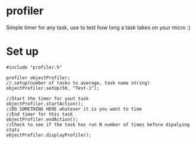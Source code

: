 # profiler
Simple timer for any task, use to test how long a task takes on your micro :)

# Set up 
```
#include "profiler.h"

profiler objectProfiler;
//.setup(number of tasks to average, task name string)
objectProfiler.setUp(50, "Test-1");

//Start the timer for yout task
objectProfiler.startAction();
//DO SOMETHING HERE whatever it is you want to time
//End timer for this task
objectProfiler.endAction();
//Check to see if the task has run N number of times before dipalying stats
objectProfiler.displayProfile();
```
